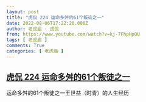 ```yaml
---
layout: post
title: "虎侃 224 运命多舛的61个叛徒之一"
date: 2022-08-06T17:22:20.000Z
author: 老虎庙 · 虎侃
from: https://www.youtube.com/watch?v=kj-7FhpHpQU
tags: [ 老虎庙 ]
comments: True
categories: [ 老虎庙 ]
---
```

<!--1659806540000-->
[虎侃 224 运命多舛的61个叛徒之一](https://www.youtube.com/watch?v=kj-7FhpHpQU)
------

<div>
运命多舛的61个叛徒之一王世益（时青）的人生经历
</div>
